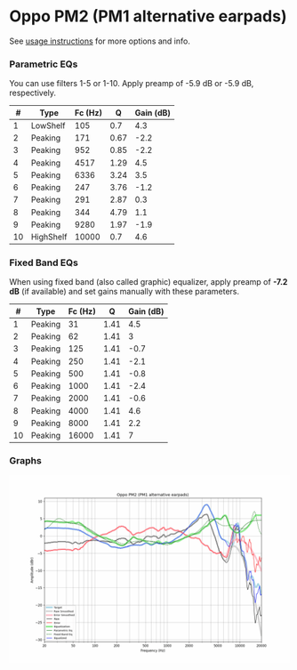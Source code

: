 # Oppo PM2 (PM1 alternative earpads)
See [usage instructions](https://github.com/jaakkopasanen/AutoEq#usage) for more options and info.

### Parametric EQs
You can use filters 1-5 or 1-10. Apply preamp of -5.9 dB or -5.9 dB, respectively.

|   # | Type      |   Fc (Hz) |    Q |   Gain (dB) |
|-----|-----------|-----------|------|-------------|
|   1 | LowShelf  |       105 | 0.7  |         4.3 |
|   2 | Peaking   |       171 | 0.67 |        -2.2 |
|   3 | Peaking   |       952 | 0.85 |        -2.2 |
|   4 | Peaking   |      4517 | 1.29 |         4.5 |
|   5 | Peaking   |      6336 | 3.24 |         3.5 |
|   6 | Peaking   |       247 | 3.76 |        -1.2 |
|   7 | Peaking   |       291 | 2.87 |         0.3 |
|   8 | Peaking   |       344 | 4.79 |         1.1 |
|   9 | Peaking   |      9280 | 1.97 |        -1.9 |
|  10 | HighShelf |     10000 | 0.7  |         4.6 |

### Fixed Band EQs
When using fixed band (also called graphic) equalizer, apply preamp of **-7.2 dB** (if available) and set gains manually with these parameters.

|   # | Type    |   Fc (Hz) |    Q |   Gain (dB) |
|-----|---------|-----------|------|-------------|
|   1 | Peaking |        31 | 1.41 |         4.5 |
|   2 | Peaking |        62 | 1.41 |         3   |
|   3 | Peaking |       125 | 1.41 |        -0.7 |
|   4 | Peaking |       250 | 1.41 |        -2.1 |
|   5 | Peaking |       500 | 1.41 |        -0.8 |
|   6 | Peaking |      1000 | 1.41 |        -2.4 |
|   7 | Peaking |      2000 | 1.41 |        -0.6 |
|   8 | Peaking |      4000 | 1.41 |         4.6 |
|   9 | Peaking |      8000 | 1.41 |         2.2 |
|  10 | Peaking |     16000 | 1.41 |         7   |

### Graphs
![](./Oppo%20PM2%20(PM1%20alternative%20earpads).png)
